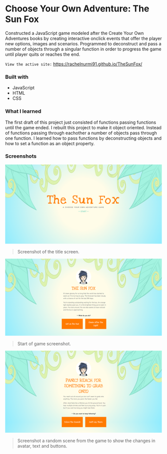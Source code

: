 # Choose Your Own Adventure: The Sun Fox

Constructed a JavaScript game modeled after the Create Your Own Adventures books by creating interactive onclick events that offer the player new options, images and scenarios. 
Programmed to deconstruct and pass a number of objects through a singular function in order to progress the game until player quits or reaches the end.

`View the active site:` https://rachelnurmi91.github.io/TheSunFox/

### Built with
- JavaScript
- HTML
- CSS

### What I learned
The first draft of this project just consisted of functions passing functions until the game ended. I rebuilt this project to make it object oriented. Instead of functions passing through eachother a number of objects pass through one function. I learned how to pass functions by deconstructing objects and how to set a function as an object property.

### Screenshots
![Game Screenshot](screenshots/SunFoxScreenShotTitle.png)
> Screenshot of the title screen.


![Game Screenshot](screenshots/SunFoxScreenShot.png)
> Start of game screenshot.


![Game Screenshot](screenshots/SunFoxScreenShot2.png)
> Screenshot a random scene from the game to show the changes in avatar, text and buttons.
